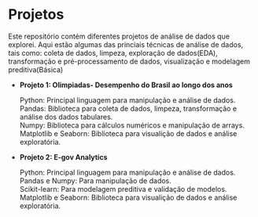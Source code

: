 # Projetos 

Este repositório contém diferentes projetos de análise de dados que explorei. Aqui estão algumas das princiais técnicas de análise de dados, tais como: coleta de dados, limpeza, exploração de dados(EDA), transformação e pré-processamento de dados, visualização e modelagem preditiva(Básica)

- **Projeto 1: Olimpiadas- Desempenho do Brasil ao longo dos anos**

  Python: Principal linguagem para manipulação e análise de dados.  
  Pandas: Biblioteca para coleta de dados, limpeza, transformação e análise dos dados tabulares.  
  Numpy: Biblioteca para cálculos numéricos e manipulação de arrays.  
  Matplotlib e Seaborn: Biblioteca para visualição de dados e análise exploratória.  


- **Projeto 2: E-gov Analytics**
  
  Python: Principal linguagem para manipulação e análise de dados.  
  Pandas e Numpy: Para manipulação de dados.  
  Scikit-learn: Para modelagem preditiva e validação de modelos.  
  Matplotlib e Seaborn: Biblioteca para visualição de dados e análise exploratória.  
    
 
